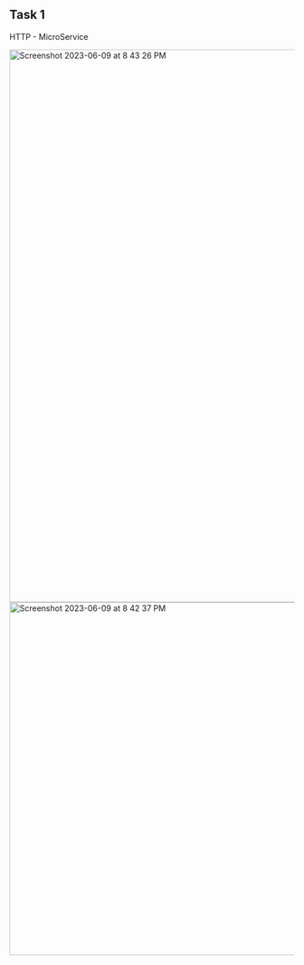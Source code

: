 ## Task 1

HTTP - MicroService

<img width="977" alt="Screenshot 2023-06-09 at 8 43 26 PM" src="https://github.com/rohan-singh987/20BCE10084/assets/76906632/78570096-7f2c-42b0-9ba7-ccb1ae95233b">


<img width="624" alt="Screenshot 2023-06-09 at 8 42 37 PM" src="https://github.com/rohan-singh987/20BCE10084/assets/76906632/78f7222e-d27f-49b7-b5b5-1fe1acb5cb7f">
